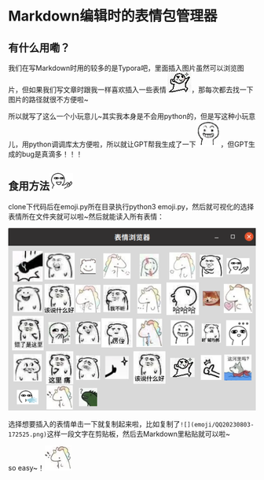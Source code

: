 # Markdown编辑时的表情包管理器

## 有什么用嘞？

我们在写Markdown时用的较多的是Typora吧，里面插入图片虽然可以浏览图片，但如果我们写文章时跟我一样喜欢插入一些表情![](emoji/QQ20230803-172525.png)，那每次都去找一下图片的路径就很不方便啦~

所以就写了这么一个小玩意儿~其实我本身是不会用python的，但是写这种小玩意儿，用python调调库太方便啦，所以就让GPT帮我生成了一下![](emoji/QQ20230803-172008.png)，但GPT生成的bug是真滴多！！！

## 食用方法![](emoji/QQ20230803-172844.png)

clone下代码后在emoji.py所在目录执行python3 emoji.py，然后就可视化的选择表情所在文件夹就可以啦~然后就能读入所有表情：

![](pic1.png)

选择想要插入的表情单击一下就复制起来啦，比如复制了`![](emoji/QQ20230803-172525.png)`这样一段文字在剪贴板，然后去Markdown里粘贴就可以啦~

so easy~！![](emoji/QQ20230803-172404.png)